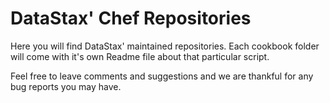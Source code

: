 DataStax' Chef Repositories
===========================

Here you will find DataStax' maintained repositories. Each cookbook folder will come with it's own Readme file about that particular script.

Feel free to leave comments and suggestions and we are thankful for any bug reports you may have.
